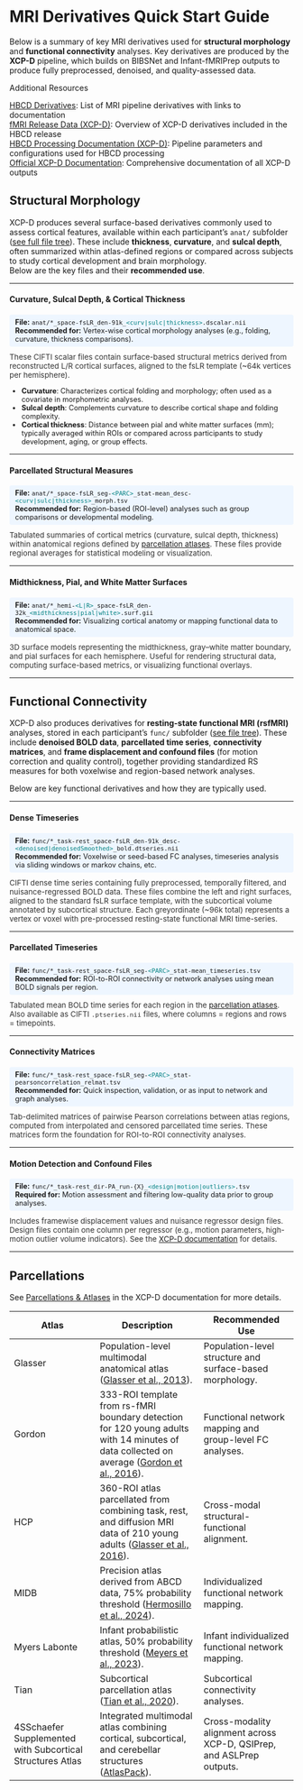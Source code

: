 # MRI Derivatives Quick Start Guide

Below is a summary of key MRI derivatives used for **structural morphology** and **functional connectivity** analyses. Key derivatives are produced by the **XCP-D** pipeline, which builds on BIBSNet and Infant-fMRIPrep outputs to produce fully preprocessed, denoised, and quality-assessed data. 

<div class="notification-banner static-banner">
  <span class="emoji"><i class="fa-solid fa-circle-info"></i></span>
  <span class="text">
    Additional Resources
  </span>
</div>
<div class="notification-static-content">
<p> 
<a href="../../../datacuration/file-based-data/#derivatives" target="_blank"><i style="font-size: 0.9em;" class="fa-solid fa-up-right-from-square"></i> HBCD Derivatives</a>: List of MRI pipeline derivatives with links to documentation<br>
<a href="../../mri/fmri/#xcpd" target="_blank"><i style="font-size: 0.9em;" class="fa-solid fa-up-right-from-square"></i> fMRI Release Data (XCP-D)</a>: Overview of XCP-D derivatives included in the HBCD release<br>
<a href="https://hbcd-cbrain-processing.readthedocs.io/latest/tools/xcp_d.html"><i style="font-size: 0.9em;" class="fa-solid fa-up-right-from-square"></i> HBCD Processing Documentation (XCP-D)</a>: Pipeline parameters and configurations used for HBCD processing<br>
<a href="https://xcp-d.readthedocs.io/en/latest/outputs.html#outputs-of-xcp-d"><i style="font-size: 0.9em;" class="fa-solid fa-up-right-from-square"></i> Official XCP-D Documentation</a>: Comprehensive documentation of all XCP-D outputs
</p>
</div>

## <i class="fas fa-cubes"></i> Structural Morphology

XCP-D produces several surface-based derivatives commonly used to assess cortical features, available within each participant’s `anat/` subfolder ([see full file tree](../mri/smri.md#xcpd)). These include **thickness**, **curvature**, and **sulcal depth**, often summarized within atlas-defined regions or compared across subjects to study cortical development and brain morphology.  
Below are the key files and their **recommended use**.

-----------

#### Curvature, Sulcal Depth, & Cortical Thickness
<p class="recommended">
<i style="font-size: 0.9em;" class="fa-solid fa-folder-open"></i> <b>File:</b> <code>anat/*_space-fsLR_den-91k_<span style="color: teal;">&lt;curv|sulc|thickness&gt;</span>.dscalar.nii</code></i><br>
<i style="font-size: 0.9em;" class="fa-solid fa-star"></i> <b>Recommended for:</b> Vertex-wise cortical morphology analyses (e.g., folding, curvature, thickness comparisons).</p>
<p class="details">
These CIFTI scalar files contain surface-based structural metrics derived from reconstructed L/R cortical surfaces, aligned to the fsLR template (~64k vertices per hemisphere).  
<ul style="margin-top: 0; font-size: 0.9em;">
<li><b>Curvature</b>: Characterizes cortical folding and morphology; often used as a covariate in morphometric analyses.</li>
<li><b>Sulcal depth</b>: Complements curvature to describe cortical shape and folding complexity.</li>
<li><b>Cortical thickness</b>: Distance between pial and white matter surfaces (mm); typically averaged within ROIs or compared across participants to study development, aging, or group effects.</li>
</ul>
</p>

--------------

#### Parcellated Structural Measures
<p class="recommended">
<i style="font-size: 0.9em;" class="fa-solid fa-folder-open"></i> <b>File:</b> <code>anat/*_space-fsLR_seg-<span style="color: teal;">&lt;PARC&gt;</span>_stat-mean_desc-<span style="color: teal;">&lt;curv|sulc|thickness&gt;</span>_morph.tsv</code></i><br>
<i style="font-size: 0.9em;" class="fa-solid fa-star"></i> <b>Recommended for:</b> Region-based (ROI-level) analyses such as group comparisons or developmental modeling.</p>
<p class="details">
Tabulated summaries of cortical metrics (curvature, sulcal depth, thickness) within anatomical regions defined by 
<a href="#parcellations">parcellation atlases</a>. These files provide regional averages for statistical modeling or visualization.
</p>

---

#### Midthickness, Pial, and White Matter Surfaces
<p class="recommended">
<i style="font-size: 0.9em;" class="fa-solid fa-folder-open"></i> <b>File:</b> <code>anat/*_hemi-<span style="color: teal;">&lt;L|R&gt;</span>_space-fsLR_den-32k_<span style="color: teal;">&lt;midthickness|pial|white&gt;</span>.surf.gii</code></i><br>
<i style="font-size: 0.9em;" class="fa-solid fa-star"></i> <b>Recommended for:</b> Visualizing cortical anatomy or mapping functional data to anatomical space.</p>
<p class="details">
3D surface models representing the midthickness, gray–white matter boundary, and pial surfaces for each hemisphere.  
Useful for rendering structural data, computing surface-based metrics, or visualizing functional overlays.
</p>

-----------

## <i class="fas fa-network-wired"></i> Functional Connectivity

XCP-D also produces derivatives for **resting-state functional MRI (rsfMRI)** analyses, stored in each participant’s `func/` subfolder ([see file tree](../mri/fmri.md#xcpd)). These include **denoised BOLD data**, **parcellated time series**, **connectivity matrices**, and **frame displacement and confound files** (for motion correction and quality control), together providing standardized RS measures for both voxelwise and region-based network analyses.

Below are key functional derivatives and how they are typically used.

---

#### Dense Timeseries
<p class="recommended">
<i style="font-size: 0.9em;" class="fa-solid fa-folder-open"></i> <b>File:</b> <code>func/*_task-rest_space-fsLR_den-91k_desc-<span style="color: teal;">&lt;denoised|denoisedSmoothed&gt;</span>_bold.dtseries.nii</code></i><br>
<i style="font-size: 0.9em;" class="fa-solid fa-star"></i> <b>Recommended for:</b> Voxelwise or seed-based FC analyses, timeseries analysis via sliding windows or markov chains, etc.</p>
<p class="details">
CIFTI dense time series containing fully preprocessed, temporally filtered, and nuisance-regressed BOLD data.
These files combine the left and right surfaces, aligned to the standard fsLR surface template, with the subcortical volume annotated by subcortical structure.
Each greyordinate (~96k total) represents a vertex or voxel with pre-processed resting-state functional MRI time-series.
</p>

---

#### Parcellated Timeseries

<p class="recommended">
<i style="font-size: 0.9em;" class="fa-solid fa-folder-open"></i> <b>File:</b> <code>func/*_task-rest_space-fsLR_seg-<span style="color: teal;">&lt;PARC&gt;</span>_stat-mean_timeseries.tsv</code></i><br>
<i style="font-size: 0.9em;" class="fa-solid fa-star"></i> <b>Recommended for:</b> ROI-to-ROI connectivity or network analyses using mean BOLD signals per region.</p>
<p class="details">
Tabulated mean BOLD time series for each region in the 
<a href="#parcellations">parcellation atlases</a>.  
Also available as CIFTI <code>.ptseries.nii</code> files, where columns = regions and rows = timepoints.
</p>

---

#### Connectivity Matrices
<p class="recommended">
<i style="font-size: 0.9em;" class="fa-solid fa-folder-open"></i> <b>File:</b> <code>func/*_task-rest_space-fsLR_seg-<span style="color: teal;">&lt;PARC&gt;</span>_stat-pearsoncorrelation_relmat.tsv</code></i><br>
<i style="font-size: 0.9em;" class="fa-solid fa-star"></i> <b>Recommended for:</b> Quick inspection, validation, or as input to network and graph analyses.</p>
<p class="details">
Tab-delimited matrices of pairwise Pearson correlations between atlas regions, computed from interpolated and censored parcellated time series.
These matrices form the foundation for ROI-to-ROI connectivity analyses.
</p>

---

#### Motion Detection and Confound Files
<p class="recommended">
<i style="font-size: 0.9em;" class="fa-solid fa-folder-open"></i> <b>File:</b> <code>func/*_task-rest_dir-PA_run-{X}_<span style="color: teal;">&lt;design|motion|outliers&gt;</span>.tsv</code></i><br>
<i style="font-size: 0.9em;" class="fa-solid fa-triangle-exclamation"></i> <b>Required for:</b> Motion assessment and filtering low-quality data prior to group analyses.</p>
<p class="details">
Includes framewise displacement values and nuisance regressor design files.  
Design files contain one column per regressor (e.g., motion parameters, high-motion outlier volume indicators).  
See the <a href="https://xcp-d.readthedocs.io/en/latest/outputs.html#other-outputs-include-quality-control-framewise-displacement-and-confounds-files" target="_blank">XCP-D documentation</a> for details.
</p>

---

## <i class="fa-solid fa-book-atlas"></i> Parcellations

See <a href="https://xcp-d.readthedocs.io/en/latest/outputs.html#parcellations-and-atlases">Parcellations & Atlases</a> in the XCP-D documentation for more details.

<table class="compact-table-no-vertical-lines" style="width: 100%; border-collapse: collapse; table-layout: fixed;">
<thead>
<tr>
  <th>Atlas</th>
  <th>Description</th>
  <th>Recommended Use</th>
</tr>
</thead>
<tbody>
<tr>
  <td>Glasser</td>
  <td style="word-wrap: break-word; white-space: normal;">Population-level multimodal anatomical atlas (<a href="https://doi.org/10.1016/j.neuroimage.2013.04.127">Glasser et al., 2013</a>).</td>
  <td style="word-wrap: break-word; white-space: normal;">Population-level structure and surface-based morphology.</td>
</tr>
<tr>
  <td>Gordon</td>
  <td style="word-wrap: break-word; white-space: normal;">333-ROI template from rs-fMRI boundary detection for 120 young adults with 14 minutes of data collected on average  (<a href="https://doi.org/10.1093/cercor/bhu239">Gordon et al., 2016</a>).</td>
  <td style="word-wrap: break-word; white-space: normal;">Functional network mapping and group-level FC analyses.</td>
</tr>
<tr>
  <td>HCP</td>
  <td style="word-wrap: break-word; white-space: normal;">360-ROI atlas parcellated from combining task, rest, and diffusion MRI data of 210 young adults   (<a href="https://doi.org/10.1038/nature18933">Glasser et al., 2016</a>).</td>
  <td style="word-wrap: break-word; white-space: normal;">Cross-modal structural-functional alignment.</td>
</tr>
<tr>
  <td>MIDB</td>
  <td style="word-wrap: break-word; white-space: normal;">Precision atlas derived from ABCD data, 75% probability threshold (<a href="https://doi.org/10.1038/s41593-024-01596-5">Hermosillo et al., 2024</a>).</td>
  <td style="word-wrap: break-word; white-space: normal;">Individualized functional network mapping.</td>
</tr>
<tr>
  <td>Myers Labonte</td>
  <td style="word-wrap: break-word; white-space: normal;">Infant probabilistic atlas, 50% probability threshold (<a href="https://doi.org/10.1101/2023.11.10.566629">Meyers et al., 2023</a>).</td>
  <td style="word-wrap: break-word; white-space: normal;">Infant individualized functional network mapping.</td>
</tr>
<tr>
  <td>Tian</td>
  <td style="word-wrap: break-word; white-space: normal;">Subcortical parcellation atlas (<a href="https://doi.org/10.1038/s41593-020-00711-6">Tian et al., 2020</a>).</td>
  <td style="word-wrap: break-word; white-space: normal;">Subcortical connectivity analyses.</td>
</tr>
<tr>
  <td><span class="tooltip tooltip-right">4S<span class="tooltiptext">Schaefer Supplemented with Subcortical Structures</span></span> Atlas</td>
  <td style="word-wrap: break-word; white-space: normal;">Integrated multimodal atlas combining cortical, subcortical, and cerebellar structures (<a href="https://github.com/PennLINC/AtlasPack">AtlasPack</a>).</td>
  <td style="word-wrap: break-word; white-space: normal;">Cross-modality alignment across XCP-D, QSIPrep, and ASLPrep outputs.</td>
</tr>
</tbody>
</table>

<style>
.filename {
  background-color: #f8f9fa;
  border: 1px solid #e1e4e8;
  border-radius: 6px;
  padding: 6px 10px;
  font-family: monospace;
  font-size: 0.95em;
  margin-bottom: 6px;
  overflow-x: auto;
}
.recommended {
  background-color: #eef6ff;
  padding: 6px 10px;
  font-size: 0.9em;
  border-radius: 4px;
  margin: 4px 0 10px;
}
.details {
  margin-top: 0;
  font-size: 0.95em;
  color: #333;
}
</style>